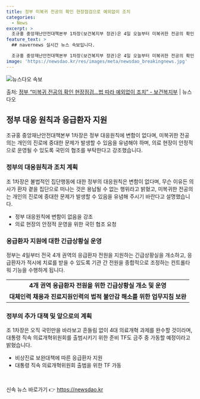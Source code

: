 ```yaml
---
title: 정부 미복귀 전공의 확인 현장점검으로 예외없이 조치
categories:
  - News
excerpt: >
  조규홍 중앙재난안전대책본부 1차장(보건복지부 장관)은 4일 오늘부터 미복귀한 전공의 확인을 위해 현장 점검을…
feature_text: >
  ## navernews 실시간 뉴스 속보입니다.

  조규홍 중앙재난안전대책본부 1차장(보건복지부 장관)은 4일 오늘부터 미복귀한 전공의 확인을 위해 현장 점검을…
image: 'https://newsdao.kr/res/images/meta/newsdao_breakingnews.jpg'
---
```


![뉴스다오 속보](https://newsdao.kr/res/images/meta/newsdao_breakingnews.jpg)

<p>출처: <a href="https://newsdao.kr/3275" rel="dofollow">정부 “미복귀 전공의 확인 현장점검…법 따라 예외없이 조치”  - 보건복지부</a> | 뉴스다오</p>

<h2 data-ke-size="size26">정부 대응 원칙과 응급환자 지원</h2>
<p data-ke-size="size16">조규홍 중앙재난안전대책본부 1차장은 정부 대응원칙에 변함이 없다며, 미복귀한 전공의는 개인의 진로에 중대한 문제가 발생할 수 있음을 유념해야 하며, 의료 현장이 안정적으로 운영될 수 있도록 국민의 협조를 부탁한다고 강조했습니다.</p>

<h3 data-ke-size="size24">정부의 대응원칙과 조치 계획</h3>
<p data-ke-size="size16">조 1차장은 불법적인 집단행동에 대한 정부의 대응원칙은 변함이 없다며, 무슨 이유든 의사가 환자 곁을 집단으로 떠나는 것은 용납될 수 없는 행위라고 밝혔고, 미복귀한 전공의는 개인의 진로에 중대한 문제가 발생할 수 있음을 유념해 주시기 바란다고 설명했습니다.</p>

<ul>
<li>정부 대응원칙에 변함이 없음을 강조</li>
<li>의료 현장의 안정적 운영을 위한 국민 협조 요청</li>
</ul>

<h3 data-ke-size="size24">응급환자 지원에 대한 긴급상황실 운영</h3>
<p data-ke-size="size16">정부는 4일부터 전국 4개 권역의 응급환자 전원을 지원하는 긴급상황실을 개소하고, 응급환자가 적시에 치료를 받을 수 있도록 기관 간 전원을 종합적으로 조정하는 컨트롤타워 기능을 수행하게 됩니다.</p>

<table>
<tr>
<td style="text-align: center; height: 17px;"><b>4개 권역 응급환자 전원을 위한 긴급상황실 개소 및 운영</b></td>
</tr>
<tr>
<td style="text-align: center; height: 17px;"><b>대체인력 채용과 진료지원인력의 법적 불안감 해소를 위한 업무지침 보완</b></td>
</tr>
</table>

<h3 data-ke-size="size24">정부의 추가 대책 및 앞으로의 계획</h3>
<p data-ke-size="size16">조 1차장은 오직 국민만을 바라보고 흔들림 없이 4대 의료개혁 과제를 완수할 것이라며, 대통령 직속 의료개혁위원회를 출범시키기 위한 준비 TF도 금주 중 가동할 예정이라고 밝혔습니다.</p>

<ul>
<li>비상진료 보완대책에 따른 응급환자 지원</li>
<li>대통령 직속 의료개혁위원회 출범을 위한 TF 가동</li>
</ul>

<p data-ke-size="size16">&nbsp;</p> 

신속 뉴스 바로가기 👉 <a href="https://newsdao.kr" rel="dofollow">https://newsdao.kr</a>


